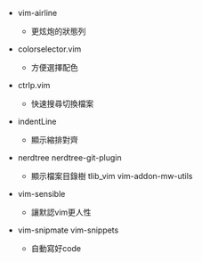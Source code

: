 * vim-airline
  - 更炫炮的狀態列

* colorselector.vim
  - 方便選擇配色

* ctrlp.vim
  - 快速搜尋切換檔案

* indentLine
  - 顯示縮排對齊
* nerdtree
  nerdtree-git-plugin
  - 顯示檔案目錄樹
tlib_vim
vim-addon-mw-utils
* vim-sensible
  - 讓默認vim更人性

* vim-snipmate
  vim-snippets
  - 自動寫好code
